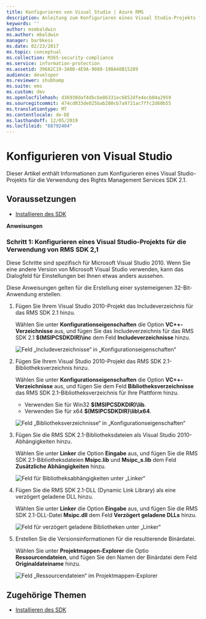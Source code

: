 ```yaml
---
title: Konfigurieren von Visual Studio | Azure RMS
description: Anleitung zum Konfigurieren eines Visual Studio-Projekts für die Verwendung des RMS SDK 2.1
keywords: ''
author: msmbaldwin
ms.author: mbaldwin
manager: barbkess
ms.date: 02/23/2017
ms.topic: conceptual
ms.collection: M365-security-compliance
ms.service: information-protection
ms.assetid: 396A2C19-3A00-4E9A-9088-198A48B15289
audience: developer
ms.reviewer: shubhamp
ms.suite: ems
ms.custom: dev
ms.openlocfilehash: d36938daf4dbcbe86331ec6852dfe4ecb04a2959
ms.sourcegitcommit: 474cd033de025bab280cb7a9721ac7ffc2d60b55
ms.translationtype: MT
ms.contentlocale: de-DE
ms.lasthandoff: 12/05/2019
ms.locfileid: "68792404"
---
```

# <a name="configure-visual-studio"></a>Konfigurieren von Visual Studio

Dieser Artikel enthält Informationen zum Konfigurieren eines Visual Studio-Projekts für die Verwendung des Rights Management Services SDK 2.1.

## <a name="prerequisites"></a>Voraussetzungen

-   [Installieren des SDK](install-the-rms-sdk.md)

**Anweisungen**

### <a name="step-1-configure-a-visual-studio-project-to-use-rmssdk21"></a>Schritt 1: Konfigurieren eines Visual Studio-Projekts für die Verwendung von RMS SDK 2,1

Diese Schritte sind spezifisch für Microsoft Visual Studio 2010. Wenn Sie eine andere Version von Microsoft Visual Studio verwenden, kann das Dialogfeld für Einstellungen bei Ihnen etwas anders aussehen.

Diese Anweisungen gelten für die Erstellung einer systemeigenen 32-Bit-Anwendung erstellen.

1.  Fügen Sie Ihrem Visual Studio 2010-Projekt das Includeverzeichnis für das RMS SDK 2.1 hinzu.

    Wählen Sie unter **Konfigurationseigenschaften** die Option **VC++-Verzeichnisse** aus, und fügen Sie das Includeverzeichnis für das RMS SDK 2.1 **$(MSIPCSDKDIR)\\inc** dem Feld **Includeverzeichnisse** hinzu.

    ![Feld „Includeverzeichnisse“ in „Konfigurationseigenschaften“](../media/include_directories.png)

2.  Fügen Sie Ihrem Visual Studio 2010-Projekt das RMS SDK 2.1-Bibliotheksverzeichnis hinzu.

    Wählen Sie unter **Konfigurationseigenschaften** die Option **VC++-Verzeichnisse** aus, und fügen Sie dem Feld **Bibliotheksverzeichnisse** das RMS SDK 2.1-Bibliotheksverzeichnis für Ihre Plattform hinzu.

    -   Verwenden Sie für Win32 **$(MSIPCSDKDIR)\\lib**.
    -   Verwenden Sie für x64 **$(MSIPCSDKDIR)\\lib\\x64**.

    ![Feld „Bibliotheksverzeichnisse“ in „Konfigurationseigenschaften“](../media/library_directories.png)

3.  Fügen Sie die RMS SDK 2.1-Bibliotheksdateien als Visual Studio 2010-Abhängigkeiten hinzu.

    Wählen Sie unter **Linker** die Option **Eingabe** aus, und fügen Sie die RMS SDK 2.1-Bibliotheksdateien **Msipc.lib** und **Msipc\_s.lib** dem Feld **Zusätzliche Abhängigkeiten** hinzu.

    ![Feld für Bibliotheksabhängigkeiten unter „Linker“](../media/additional_dependencies.png)

4.  Fügen Sie die RMS SDK 2.1-DLL (Dynamic Link Library) als eine verzögert geladene DLL hinzu.

    Wählen Sie unter **Linker** die Option **Eingabe** aus, und fügen Sie die RMS SDK 2.1-DLL-Datei **Msipc.dll** dem Feld **Verzögert geladene DLLs** hinzu.

    ![Feld für verzögert geladene Bibliotheken unter „Linker“](../media/delay_loaded.png)

5.  Erstellen Sie die Versionsinformationen für die resultierende Binärdatei.

    Wählen Sie unter **Projektmappen-Explorer** die Optio **Ressourcendateien**, und fügen Sie den Namen der Binärdatei dem Feld **Originaldateiname** hinzu.

    ![Feld „Ressourcendateien“ im Projektmappen-Explorer](../media/original_file_name.png)

## <a name="related-topics"></a>Zugehörige Themen

* [Installieren des SDK](install-the-rms-sdk.md)
